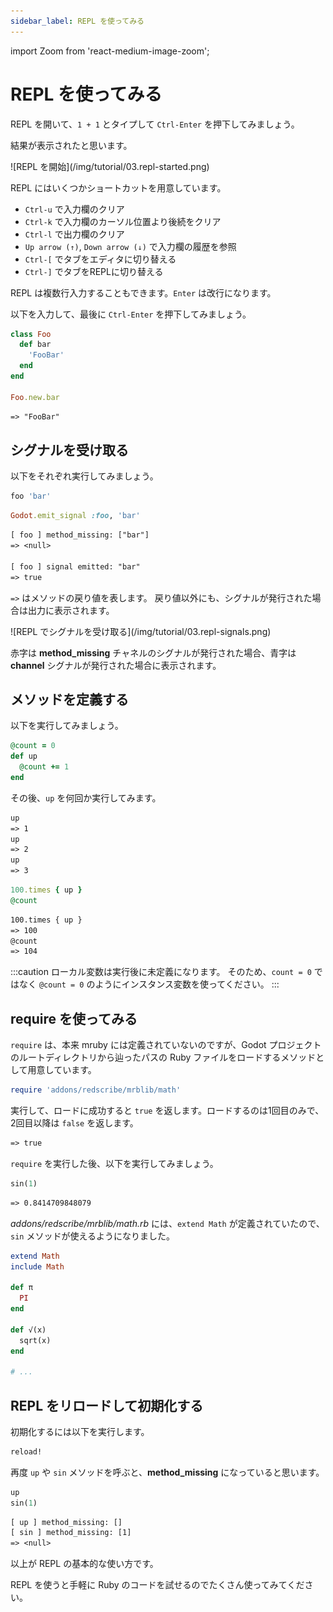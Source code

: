 ```yaml
---
sidebar_label: REPL を使ってみる
---
```

import Zoom from 'react-medium-image-zoom';

# REPL を使ってみる

REPL を開いて、`1 + 1` とタイプして `Ctrl-Enter` を押下してみましょう。

結果が表示されたと思います。

<Zoom>
![REPL を開始](/img/tutorial/03.repl-started.png)
</Zoom>

REPL にはいくつかショートカットを用意しています。
* `Ctrl-u` で入力欄のクリア
* `Ctrl-k` で入力欄のカーソル位置より後続をクリア
* `Ctrl-l` で出力欄のクリア
* `Up arrow (↑)`, `Down arrow (↓)` で入力欄の履歴を参照
* `Ctrl-[` でタブをエディタに切り替える
* `Ctrl-]` でタブをREPLに切り替える


REPL は複数行入力することもできます。`Enter` は改行になります。

以下を入力して、最後に `Ctrl-Enter` を押下してみましょう。
```ruby
class Foo
  def bar
    'FooBar'
  end
end

Foo.new.bar
```
```txt title="Output"
=> "FooBar"
```

## シグナルを受け取る

以下をそれぞれ実行してみましょう。
```ruby
foo 'bar'
```
```ruby
Godot.emit_signal :foo, 'bar'
```
```txt title="Output"
[ foo ] method_missing: ["bar"]
=> <null>

[ foo ] signal emitted: "bar"
=> true
```
`=>` はメソッドの戻り値を表します。
戻り値以外にも、シグナルが発行された場合は出力に表示されます。

<Zoom>
![REPL でシグナルを受け取る](/img/tutorial/03.repl-signals.png)
</Zoom>

赤字は **method_missing** チャネルのシグナルが発行された場合、青字は **channel** シグナルが発行された場合に表示されます。


## メソッドを定義する

以下を実行してみましょう。
```ruby
@count = 0
def up
  @count += 1
end
```
その後、`up` を何回か実行してみます。
```txt title="Output"
up
=> 1
up
=> 2
up
=> 3
```

```ruby
100.times { up }
@count
```
```txt title="Output"
100.times { up }
=> 100
@count
=> 104
```

:::caution
ローカル変数は実行後に未定義になります。
そのため、`count = 0` ではなく `@count = 0` のようにインスタンス変数を使ってください。
:::


## require を使ってみる

`require` は、本来 mruby には定義されていないのですが、Godot プロジェクトのルートディレクトリから辿ったパスの Ruby ファイルをロードするメソッドとして用意しています。

```ruby
require 'addons/redscribe/mrblib/math'
```
実行して、ロードに成功すると `true` を返します。ロードするのは1回目のみで、2回目以降は `false` を返します。
```txt title="Output"
=> true
```

`require` を実行した後、以下を実行してみましょう。 

```ruby
sin(1)
```
```txt title="Output"
=> 0.8414709848079
```

*addons/redscribe/mrblib/math.rb* には、`extend Math` が定義されていたので、`sin` メソッドが使えるようになりました。

```ruby title="addons/redscribe/mrblib/math.rb"
extend Math
include Math

def π
  PI
end

def √(x)
  sqrt(x)
end

# ...
```


## REPL をリロードして初期化する

初期化するには以下を実行します。
```ruby
reload!
```

再度 `up` や `sin` メソッドを呼ぶと、**method_missing** になっていると思います。
```ruby
up
sin(1)
```
```txt title="Output"
[ up ] method_missing: []
[ sin ] method_missing: [1]
=> <null>
```


以上が REPL の基本的な使い方です。

REPL を使うと手軽に Ruby のコードを試せるのでたくさん使ってみてください。
